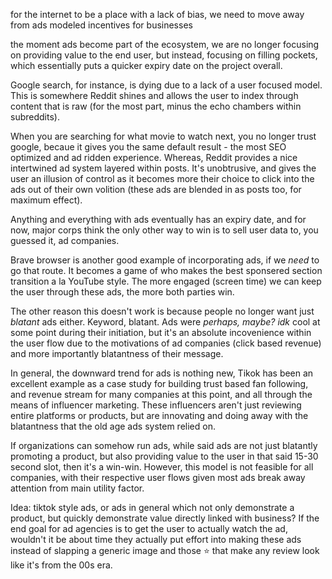 for the internet to be a place with a lack of bias, we need to move away from ads modeled incentives for businesses

the moment ads become part of the ecosystem, we are no longer focusing on providing value to the end user, but instead, focusing on filling pockets, which essentially puts a quicker expiry date on the project overall. 

Google search, for instance, is dying due to a lack of a user focused model. This is somewhere Reddit shines and allows the user to index through content that is raw (for the most part, minus the echo chambers within subreddits).

When you are searching for what movie to watch next, you no longer trust google, becaue it gives you the same default result - the most SEO optimized and ad ridden experience. Whereas, Reddit provides a nice intertwined ad system layered within posts. It's unobtrusive, and gives the user an illusion of control as it becomes more their choice to click into the ads out of their own volition (these ads are blended in as posts too, for maximum effect).

Anything and everything with ads eventually has an expiry date, and for now, major corps think the only other way to win is to sell user data to, you guessed it, ad companies.

Brave browser is another good example of incorporating ads, if we _need_ to go that route. It becomes a game of who makes the best sponsered section transition a la YouTube style. The more engaged (screen time) we can keep the user through these ads, the more both parties win. 

The other reason this doesn't work is because people no longer want just *blatant* ads either. Keyword, blatant. Ads were _perhaps, maybe? idk_ cool at some point during their initiation, but it's an absolute incovenience within the user flow due to the motivations of ad companies (click based revenue) and more importantly blatantness of their message. 

In general, the downward trend for ads is nothing new, Tikok has been an excellent example as a case study for building trust based fan following, and revenue stream for many companies at this point, and all through the means of influencer marketing. These influencers aren't just reviewing entire platforms or products, but are innovating and doing away with the blatantness that the old age ads system relied on. 

If organizations can somehow run ads, while said ads are not just blatantly promoting a product, but also providing value to the user in that said 15-30 second slot, then it's a win-win. However, this model is not feasible for all companies, with their respective user flows given most ads break away attention from main utility factor. 

Idea: tiktok style ads, or ads in general which not only demonstrate a product, but quickly demonstrate value directly linked with business? If the end goal for ad agencies is to get the user to actually watch the ad, wouldn't it be about time they actually put effort into making these ads instead of slapping a generic image and those :star: that make any review look like it's from the 00s era. 






